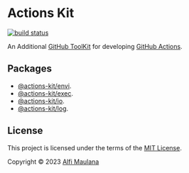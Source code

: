 # Actions Kit

[![build status](https://img.shields.io/github/actions/workflow/status/threeal/actions-kit/build.yml?branch=main)](https://github.com/threeal/actions-kit/actions/workflows/build.yml)

An Additional [GitHub ToolKit](https://github.com/actions/toolkit) for developing [GitHub Actions](https://github.com/features/actions).

## Packages

- [@actions-kit/envi](./packages/envi).
- [@actions-kit/exec](./packages/exec).
- [@actions-kit/io](./packages/io/README.md).
- [@actions-kit/log](./packages/log/README.md).

## License

This project is licensed under the terms of the [MIT License](./LICENSE).

Copyright © 2023 [Alfi Maulana](https://github.com/threeal)
